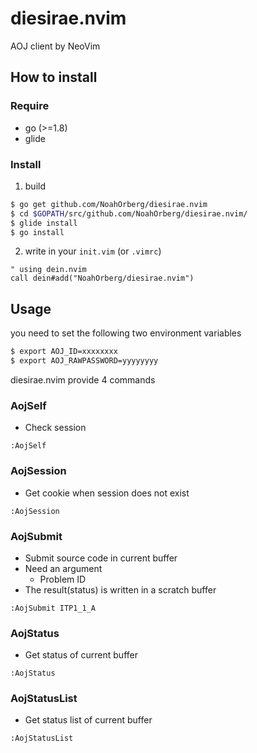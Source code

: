 # diesirae.nvim

[](https://travis-ci.org/NoahOrberg/diesirae.nvim.svg?branch=master)

AOJ client by NeoVim  

## How to install
### Require

- go (>=1.8)
- glide

### Install 

1. build
``` sh
$ go get github.com/NoahOrberg/diesirae.nvim
$ cd $GOPATH/src/github.com/NoahOrberg/diesirae.nvim/
$ glide install
$ go install
```

2. write in your `init.vim` (or `.vimrc`)
``` vim
" using dein.nvim
call dein#add("NoahOrberg/diesirae.nvim")
```

## Usage

you need to set the following two environment variables

``` sh
$ export AOJ_ID=xxxxxxxx
$ export AOJ_RAWPASSWORD=yyyyyyyy
```

diesirae.nvim provide 4 commands 

### AojSelf
- Check session

``` vim
:AojSelf
```

### AojSession

- Get cookie when session does not exist

``` vim
:AojSession
```

### AojSubmit

- Submit source code in current buffer
- Need an argument
  - Problem ID
- The result(status) is written in a scratch buffer

``` vim
:AojSubmit ITP1_1_A
```

### AojStatus

- Get status of current buffer

``` vim
:AojStatus
```

### AojStatusList

- Get status list of current buffer

``` vim
:AojStatusList
```
